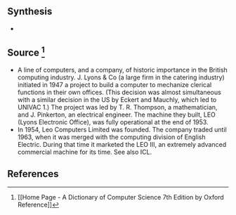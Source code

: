 ## Synthesis
- 
## Source [^1]
- A line of computers, and a company, of historic importance in the British computing industry. J. Lyons & Co (a large firm in the catering industry) initiated in 1947 a project to build a computer to mechanize clerical functions in their own offices. (This decision was almost simultaneous with a similar decision in the US by Eckert and Mauchly, which led to UNIVAC 1.) The project was led by T. R. Thompson, a mathematician, and J. Pinkerton, an electrical engineer. The machine they built, LEO (Lyons Electronic Office), was fully operational at the end of 1953.
- In 1954, Leo Computers Limited was founded. The company traded until 1963, when it was merged with the computing division of English Electric. During that time it marketed the LEO III, an extremely advanced commercial machine for its time. See also ICL.
## References

[^1]: [[Home Page - A Dictionary of Computer Science 7th Edition by Oxford Reference]]